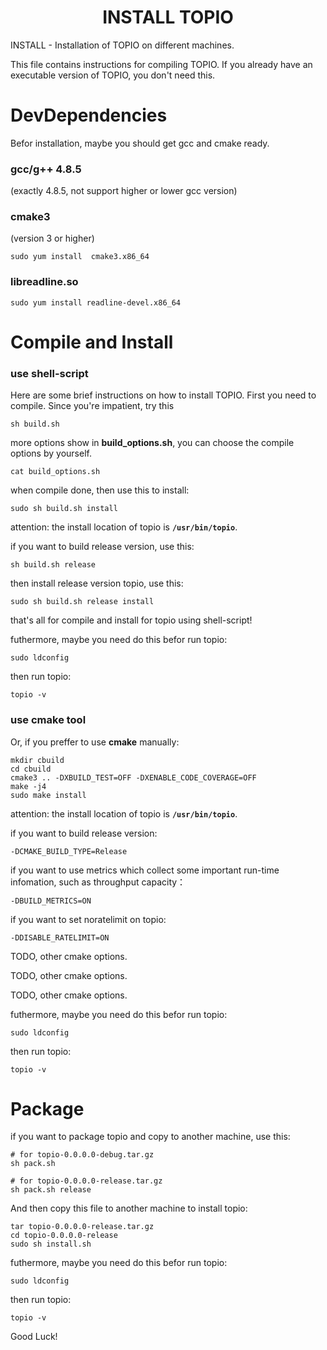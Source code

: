 # <center>INSTALL TOPIO</center>

INSTALL - Installation of TOPIO on different machines.

This file contains instructions for compiling TOPIO. If you already have an
executable version of TOPIO, you don't need this.

# DevDependencies

Befor installation, maybe you should get gcc and cmake ready.

### gcc/g++ 4.8.5
 (exactly 4.8.5, not support higher or lower gcc version)

### cmake3
(version 3 or higher)

```
sudo yum install  cmake3.x86_64
```

### libreadline.so

```
sudo yum install readline-devel.x86_64
```

# Compile and Install
### use shell-script
Here are some brief instructions on how to install TOPIO.  First you need to
compile.  Since you're impatient, try this

```
sh build.sh
```
more options show in **build_options.sh**, you can choose the compile options by yourself.

```
cat build_options.sh
```

when compile done, then use this to install:

```
sudo sh build.sh install
```

attention: the install location of topio is **`/usr/bin/topio`**.

if you want to build release version, use this:

```
sh build.sh release
```

then install release version topio, use this:

```
sudo sh build.sh release install
```

that's all for compile and install for topio using shell-script!


futhermore, maybe you need do this befor run topio:

```
sudo ldconfig
```

then run topio:

```
topio -v
```


### use cmake tool
Or, if you preffer to use **cmake** manually:

```
mkdir cbuild
cd cbuild
cmake3 .. -DXBUILD_TEST=OFF -DXENABLE_CODE_COVERAGE=OFF 
make -j4
sudo make install
```

attention: the install location of topio is **`/usr/bin/topio`**.

if you want to build release version:

```
-DCMAKE_BUILD_TYPE=Release
```

if you want to use metrics which collect some important run-time infomation, such as throughput capacity：

```
-DBUILD_METRICS=ON
```

if you want to set noratelimit on topio:

```
-DDISABLE_RATELIMIT=ON
```

TODO, other cmake options.

TODO, other cmake options.

TODO, other cmake options.


futhermore, maybe you need do this befor run topio:

```
sudo ldconfig
```

then run topio:

```
topio -v
```


# Package
if you want to package topio and copy to another machine, use this:

```
# for topio-0.0.0.0-debug.tar.gz
sh pack.sh

# for topio-0.0.0.0-release.tar.gz
sh pack.sh release
```

And then copy this file to another machine to install topio:

```
tar topio-0.0.0.0-release.tar.gz
cd topio-0.0.0.0-release
sudo sh install.sh
```

futhermore, maybe you need do this befor run topio:

```
sudo ldconfig
```

then run topio:

```
topio -v
```

Good Luck!



